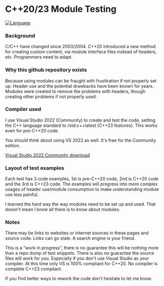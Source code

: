 # C++20/23 Module Testing
[![Language](https://img.shields.io/badge/Language-C%2B%2B%2C%20C%2B%2B20%20%26%20C%2B%2B23-blue)](https://github.com/GeorgePimpleton/modules_testing/)
### Background
C/C++ have changed since 2003/2004.  C++20 introduced a new method for creating custom content, via module interface files instead of headers, etc.  Programmers need to adapt.

### Why this github repository exists
Because using modules can be fraught with frusttration if not properly set up.  Header use and the potential drawbacks have been known for years.  Modules were created to remove the problems with headers, though creating other problems if not properly used.

### Compiler used
I use Visual Studio 2022 (Community) to create and test the code, setting the C++ language standard to /std:c++latest (C++23 features).  This works even for pre-C++20 code.

You should think about using VS 2022 as well.  It's free for the Community edition.

[Visual Studio 2022 Community download](https://visualstudio.microsoft.com/vs/community/)

### Layout of test examples
Each test has 3 code examples, 1st is pre-C++20 code, 2nd is C++20 code and the 3rd is C++23 code.  The examples will progress into more complex usages of header use/module consumption to make understanding module use less painful.

I learned the hard way the way modules need to be set up and used.  That doesn't mean I know all there is to know about modules.

### Notes
There may be links to websites or internet sources in these pages and source code. Links can go stale. A search engine is your friend.

This is a "work in progress", there is no guarantee this will be nothing more than a repo dump of test snippets.  There is also no guarantee the source files will work for you.  Especially if you don't use Visual Studio as your compiler.  At this time only VS is 100% compliant for C++20.  No compiler is complete C++23 compliant.

If you find better ways to rework the code don't hesitate to let me know.
